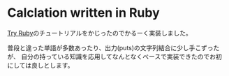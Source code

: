 # Calclation written in Ruby

[Try Ruby](https://try.ruby-lang.org)のチュートリアルをかじったのでかるーく実装しました。


普段と違った単語が多数あったり、出力(puts)の文字列結合に少し手こずったが、
自分の持っている知識を応用してなんとなくベースで実装できたのでお初にしては良しとします。
